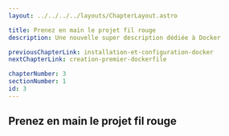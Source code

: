 ```yaml
---
layout: ../../../../layouts/ChapterLayout.astro

title: Prenez en main le projet fil rouge
description: Une nouvelle super description dédiée à Docker

previousChapterLink: installation-et-configuration-docker
nextChapterLink: creation-premier-dockerfile

chapterNumber: 3
sectionNumber: 1
id: 3
---
```


<article>

# Prenez en main le projet fil rouge



</article>
